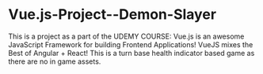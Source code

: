 # Vue.js-Project--Demon-Slayer

This is a project as a part of the UDEMY COURSE: Vue.js is an awesome JavaScript Framework for building Frontend Applications! VueJS mixes the Best of Angular + React!
This is a turn base health indicator based game as there are no in game assets.
